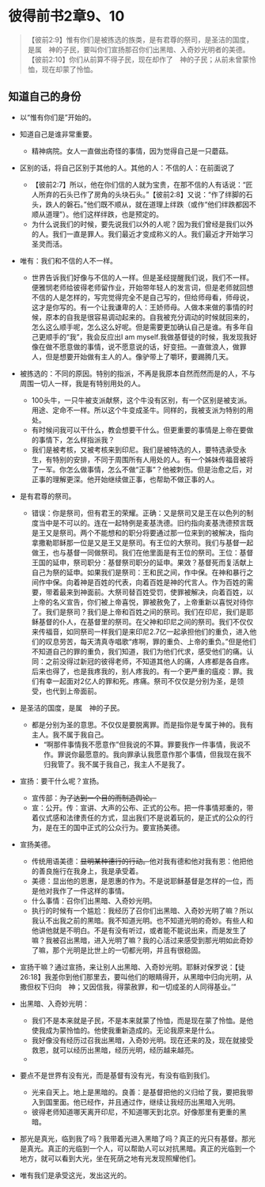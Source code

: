# 彼得前书2章9、10

> 【彼前2:9】惟有你们是被拣选的族类，是有君尊的祭司，是圣洁的国度，是属　神的子民，要叫你们宣扬那召你们出黑暗、入奇妙光明者的美德。
> 【彼前2:10】你们从前算不得子民，现在却作了　神的子民；从前未曾蒙怜恤，现在却蒙了怜恤。

## 知道自己的身份

- 以“惟有你们是”开始的。
- 知道自己是谁非常重要。
  - 精神病院。女人一直做出奇怪的事情，因为觉得自己是一只蘑菇。

- 区别的话，将自己区别于其他的人。其他的人：不信的人：在前面说了
  - 【彼前2:7】所以，他在你们信的人就为宝贵，在那不信的人有话说：“匠人所弃的石头已作了房角的头块石头。”【彼前2:8】又说：“作了绊脚的石头，跌人的磐石。”他们既不顺从，就在道理上绊跌（或作“他们绊跌都因不顺从道理”）。他们这样绊跌，也是预定的。
  - 为什么说我们的时候，要先说我们以外的人呢？因为我们曾经是我们以外的人。我们一直是罪人。我们最近才变成称义的人。我们最近才开始学习圣灵而活。
- 唯有：我们和不信的人不一样。
  - 世界告诉我们好像与不信的人一样。但是圣经提醒我们说，我们不一样。便雅悯老师给彼得老师留作业，开始带年轻人的发言词，但是老师就回想不信的人是怎样的，写完觉得完全不是自己写的，但给师母看，师母说，这才是你写的。有一个让我谦卑的人：王娇师母。人做本来做的事情的时候，原本的自我是很容易调动起来的。自我被充分调动的时候就回来的，怎么这么顺手呢，怎么这么好呢。但是需要更加确认自己是谁。有多年自己更顺手的“我”，我会反应出I am myself.我做基督徒的时候，我发现我好像在做不愿意做的事情，说不愿意说的话，好变扭。一直做浪人，做罪人，但是想要开始做有主人的人。像驴带上了嚼环，要踢腾几天。
- 被拣选的：不同的原因。特别的指派，不再是我原本自然而然而是的人，不与周围一切人一样，我是有特别用处的人。
  - 100头牛，一只牛被支派献祭，这个牛没有区别，有一个区别是被支派。用途、定命不一样。所以这个牛变成圣牛。同样的，我被支派为特别的用处。
  - 有时候问我可以干什么，教会想要干什么。但更重要的事情是上帝在要做的事情下，怎么样指派我？
  - 我们是被考核，又被考核来到印尼。我们是被特选的人，要特选承受永生，有特别的安排，不同于周围所有人用处的人。有一个姊妹传福音被将了一军。你怎么做事情，怎么不做“正事”？他被刺伤。但是治愈之后，对正事的理解更深。他开始继续做正事，也帮助不做正事的人。
- 是有君尊的祭司。
  - 错误：你是祭司，但有君王的荣耀。正确：又是祭司又是王在以色列的制度当中是不可以的。连在一起特例是麦基洗德。旧约指向麦基洗德预言既是王又是祭司。两个不能想和的职分将要通过那一位来到的被解决，指向拿撒勒耶稣那一位是又是王又是祭司。有王位的大祭司。我们与基督一起做王，也与基督一同做祭司。我们在他里面是有王位的祭司。王位：基督王国的延申，祭司职分：基督祭司职分的延申。果效？基督死而复活献上自己为祭的延申。如果我们是祭司：王和民之间，作中保。在神和暴行之间作中保。向着神是百姓的代表，向着百姓是神的代言人。作为百姓的需要，带着最来到神面前。大祭司替百姓受罚，使罪被解决，向着百姓，以上帝的名义宣告，你们被上帝喜悦，罪被赦免了，上帝重新以喜悦对待你了。我们是祭司？我们是上帝和百姓之间的祭司。我们在印尼，我们是耶稣基督的仆人，在基督里的祭司。在父神和印尼之间的祭司。我们不仅仅来传福音，如同祭司一样我们是来印尼2.7亿一起承担他们的重负，进入他们的叹息劳苦，每天清真寺唱歌“疼啊，罪的重负、上帝的重负。”但是他们不知道自己的罪的重负，我们知道，我们为他们代求，感受他们的痛。认同：之前没得过新冠的彼得老师，不知道其他人的痛，人疼都是各自疼。后来也得了，也是我疼我的，别人疼我的。有一个更严重的瘟疫：罪。我们有幸一起面对2亿人的罪和死。疼痛。祭司不仅仅是分别为圣，是领受，也代到上帝面前。
- 是圣洁的国度，是属　神的子民。
  - 都是分别为圣的意思。不仅仅是要脱离罪。而是指你是专属于神的。我有主人。我不属于我自己。
    - “啊那件事情我不愿意作”但我说的不算。罪要我作一件事情，我说不作。罪说你最愿意的。我向罪承认我愿意作那个事情，但我现在我不归我管了。我不属于我自己，我主人不是我了。
- 宣扬：要干什么呢？宣扬。
  - 宣传部：~~为了达到一个目的而制造舆论。~~
  - 宣：公开。传：宣讲、大声的公布、正式的公布。把一件事情郑重的，带着仪式感和法律责任的方式，显出我们不是说着玩的，是正式的公众的行为，是在王的国中正式的公众行为。要宣扬美德。
- 宣扬美德。
  - 传统用语美德：~~显明某种德行的行动。~~他对我有德和他对我有恩：他把他的善良施行在我身上，我是承受着。
  - 美德：显出他的恩惠，是恩惠的作为。不是说耶稣基督是怎样的一位，而是他对我作了一件这样的事情。
  - 什么事情：召你们出黑暗、入奇妙光明。
  - 执行的时候有一个尴尬：我经历了召你们出黑暗、入奇妙光明了嘛？所以我认不出我之前的黑暗。我不知道光明。也不知道光明的奇妙。有些人和他讲他就是不明白。不是有没有听过，或者能不能说出来，而是发生了嘛？我被召出黑暗，进入光明了嘛？我的心活过来感受到那光明如此奇妙了嘛，那个光明是比世上的一切都光明，并且有很稳固。
- 宣扬干嘛？通过宣扬，来让别人出黑暗、入奇妙光明。耶稣对保罗说：【徒26:18】我差你到他们那里去，要叫他们的眼睛得开，从黑暗中归向光明，从撒但权下归向　神；又因信我，得蒙赦罪，和一切成圣的人同得基业。’”

- 出黑暗、入奇妙光明：
  - 我们不是本来就是子民，不是本来就蒙了怜恤，而是现在蒙了怜恤。是他使我成为蒙怜恤的。他使我重新造成的。无论我原来是什么。
  - 我好像没有经历过召我出黑暗，入奇妙光明。现在还来的及，现在就接受救恩，就可以经历出黑暗，经历光明，经历越来越亮。
  - 
- 要点不是世界有没有光，而是基督有没有光，有没有临到我们。
  - 光来自天上。地上是黑暗的。良善：是基督把他的义归给了我，要把我带入到国里面。他已经作，并且通过作，继续让我经历出黑暗入光明。
  - 彼得老师知道哪天离开印尼，不知道哪天到北京。好像那里有更重的黑暗。

- 那光是真光，临到我了吗？我带着光进入黑暗了吗？真正的光只有基督。那光是真光。真正的光临到一个人，可以帮助人可以对抗黑暗。真正的光临到一个地方，就可以看到大光，坐在死荫之地有光发现照耀他们。
- 唯有我们是承受这光，发出这光的。